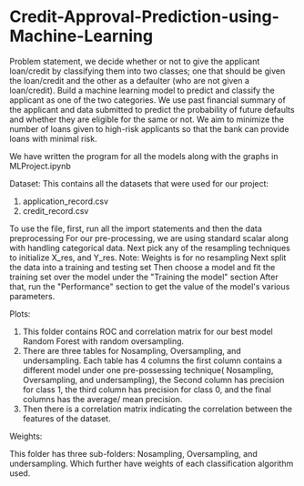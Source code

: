 # Credit-Approval-Prediction-using-Machine-Learning
Problem statement, we decide whether or not to give the applicant loan/credit by classifying them into two classes; one that should be given the loan/credit and the other as a defaulter (who are not given a loan/credit). Build a machine learning model to predict and classify the applicant as one of the two categories.
We use past financial summary of the applicant and data submitted to predict the probability of future defaults and whether they are eligible for the same or not. We aim to minimize the number of loans given to high-risk applicants so that the bank can provide loans with minimal risk. 

We have written the program for all the models along with the graphs in MLProject.ipynb

Dataset: 
This contains all the datasets that were used for our project: 
1) application_record.csv 
2) credit_record.csv

To use the file, first, run all the import statements and then the data preprocessing
For our pre-processing, we are using standard scalar along with handling categorical data. 
Next pick any of the resampling techniques to initialize X_res, and Y_res.
Note: Weights is for no resampling
Next split the data into a training and testing set
Then choose a model and fit the training set over the model under the "Training the model" section
After that, run the "Performance" section to get the value of the model's various parameters.

Plots:
1) This folder contains ROC and correlation matrix for our best model Random Forest with random oversampling.
2) There are three tables for Nosampling, Oversampling, and undersampling. Each table has 4 columns the first column contains a different model under one pre-possessing technique( Nosampling, Oversampling, and undersampling), the Second column has precision for class 1, the third column has precision for class 0, and the final columns has the average/ mean precision.
3) Then there is a correlation matrix indicating the correlation between the features of the dataset.

Weights:

This folder has three sub-folders: Nosampling, Oversampling, and undersampling. 
Which further have weights of each classification algorithm used.
